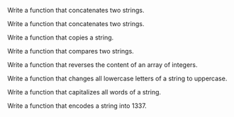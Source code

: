 Write a function that concatenates two strings.                                                                                 

Write a function that concatenates two strings.                                                                                 

Write a function that copies a string.                                                                                          

Write a function that compares two strings.                                                                                     

Write a function that reverses the content of an array of integers.                                                             

Write a function that changes all lowercase letters of a string to uppercase.                                                   

Write a function that capitalizes all words of a string.                                                                        

Write a function that encodes a string into 1337.                                                                               


